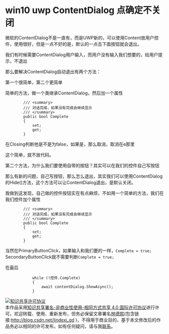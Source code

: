 # win10 uwp ContentDialog 点确定不关闭


微软的ContentDialog不是一直有，而是UWP新的，可以使用Content放用户控件，使用很好，但是一点不好的是，默认的一点击下面按钮就会退出。

我们有时候需要ContentDialog用户输入，而用户没有输入我们想要的，给用户提示，不退出

那么要解决ContentDialog自动退出有两个方法：

第一个很简单，第二个更简单

简单的方法，做一个类继承ContentDialog，然后加一个属性

```
        /// <summary>
        /// 对话完成，如果没有完成会继续显示
        /// </summary>
        public bool Complete
        {
            set;
            get;
        }
```

在Closing判断他是不是为false，如果是，那么取消，取消在e那里

这个简单，就不放代码。

第二个方法，为什么我们要使用自带的按钮？其实可以在我们的控件自己写按钮

那么有新的问题，自己写按钮，那么怎么退出，其实我们可以使用ContentDialog的Hide()方法，这个方法可以让ContentDialog退出，是默认关闭。


我做到这发现，自己做的控件按钮实在有点麻烦，不如用一个简单的方法，我们在我们控件加个属性

```
        /// <summary>
        /// 对话完成，如果没有完成会继续显示
        /// </summary>
        public bool Complete
        {
            set;
            get;
        }
```

当然在PrimaryButtonClick，如果输入和我们要的一样，`Complete = true;` SecondaryButtonClick就不需要判断`Complete = true;`

在最后

```
            while (!控件.Complete)
            {
                await contentDialog.ShowAsync();
            }
```

<a rel="license" href="http://creativecommons.org/licenses/by-nc-sa/4.0/"><img alt="知识共享许可协议" style="border-width:0" src="https://i.creativecommons.org/l/by-nc-sa/4.0/88x31.png" /></a><br />本作品采用<a rel="license" href="http://creativecommons.org/licenses/by-nc-sa/4.0/">知识共享署名-非商业性使用-相同方式共享 4.0 国际许可协议</a>进行许可。欢迎转载、使用、重新发布，但务必保留文章署名[林德熙](http://blog.csdn.net/lindexi_gd)(包含链接:http://blog.csdn.net/lindexi_gd )，不得用于商业目的，基于本文修改后的作品务必以相同的许可发布。如有任何疑问，请与我[联系](mailto:lindexi_gd@163.com)。




